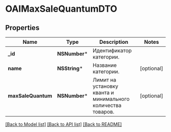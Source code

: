 # OAIMaxSaleQuantumDTO

## Properties
Name | Type | Description | Notes
------------ | ------------- | ------------- | -------------
**_id** | **NSNumber*** | Идентификатор категории. | 
**name** | **NSString*** | Название категории. | [optional] 
**maxSaleQuantum** | **NSNumber*** | Лимит на установку кванта и минимального количества товаров. | [optional] 

[[Back to Model list]](../README.md#documentation-for-models) [[Back to API list]](../README.md#documentation-for-api-endpoints) [[Back to README]](../README.md)


